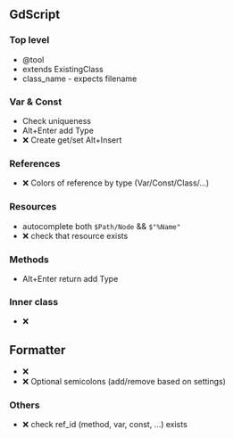 ## GdScript
### Top level
- @tool
- extends ExistingClass
- class_name - expects filename

### Var & Const
- Check uniqueness
- Alt+Enter add Type
- ❌ Create get/set Alt+Insert

### References
- ❌ Colors of reference by type (Var/Const/Class/...)

### Resources
- autocomplete both `$Path/Node` && `$"%Name"`
- ❌ check that resource exists

### Methods
- Alt+Enter return add Type

### Inner class
- ❌

## Formatter
- ❌
- ❌ Optional semicolons (add/remove based on settings)

### Others
- ❌ check ref_id (method, var, const, ...) exists
